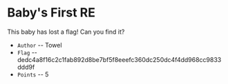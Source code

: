 # Baby's First RE
This baby has lost a flag! Can you find it?

* `Author` -- Towel
* `Flag` -- dedc4a8f16c2c1fab892d8be7bf5f8eeefc360dc250dc4f4dd968cc9833ddd9f
* `Points` -- 5
